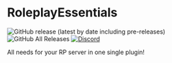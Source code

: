 # RoleplayEssentials
![GitHub release (latest by date including pre-releases)](https://img.shields.io/github/v/release/Noumaa/RoleplayEssentials?include_prereleases&style=for-the-badge)
![GitHub All Releases](https://img.shields.io/github/downloads/Noumaa/RoleplayEssentials/total?style=for-the-badge)
[![Discord](https://img.shields.io/discord/558025699923853342?style=for-the-badge)](https://discord.gg/Hx393nu)

All needs for your RP server in one single plugin!
